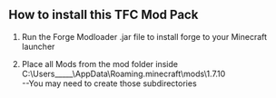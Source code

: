 How to install this TFC Mod Pack
--------------------------------

1. Run the Forge Modloader .jar file to install forge to your Minecraft launcher

2. Place all Mods from the mod folder inside C:\Users\_____\AppData\Roaming\.minecraft\mods\1.7.10\
	--You may need to create those subdirectories